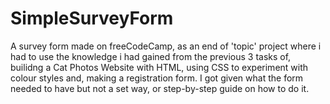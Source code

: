 # SimpleSurveyForm
A survey form made on freeCodeCamp, as an end of 'topic' project where i had to use the knowledge i had gained from the previous 3 tasks of,
builidng a Cat Photos Website with HTML, using CSS to experiment with colour styles and, making a registration form.
I got given what the form needed to have but not a set way, or step-by-step guide on how to do it.
